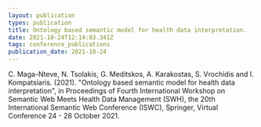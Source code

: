 ```yaml
---
layout: publication
types: publication
title: Ontology based semantic model for health data interpretation.
date: 2021-10-24T12:14:03.341Z
tags: conference_publications
publication_date: 2021-10-24
---
```

C. Maga-Nteve, N. Tsolakis, G. Meditskos, A. Karakostas, S. Vrochidis and I. Kompatsiaris. (2021). "Ontology based semantic model for health data interpretation", in Proceedings of Fourth International Workshop on Semantic Web Meets Health Data Management (SWH), the 20th International Semantic Web Conference (ISWC), Springer, Virtual Conference 24 - 28 October 2021.